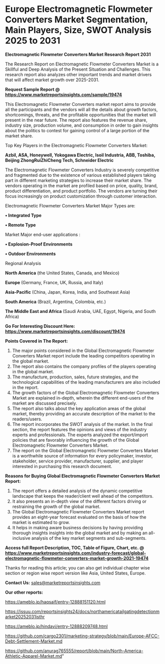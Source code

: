 # Europe Electromagnetic Flowmeter Converters Market Segmentation, Main Players, Size, SWOT Analysis 2025 to 2031

<strong>Electromagnetic Flowmeter Converters Market Research Report 2031</strong>

The Research Report on Electromagnetic Flowmeter Converters Market is a Skillful and Deep Analysis of the Present Situation and Challenges. This research report also analyzes other important trends and market drivers that will affect market growth over 2025-2031.

<strong>Request Sample Report @ <a href=https://www.marketreportsinsights.com/sample/19474>https://www.marketreportsinsights.com/sample/19474</a></strong>

This Electromagnetic Flowmeter Converters market report aims to provide all the participants and the vendors will all the details about growth factors, shortcomings, threats, and the profitable opportunities that the market will present in the near future. The report also features the revenue share, industry size, production volume, and consumption in order to gain insights about the politics to contest for gaining control of a large portion of the market share.

Top Key Players in the Electromagnetic Flowmeter Converters Market:

<strong>Azbil, ASA, Honeywell, Yokogawa Electric, Isoil Industria, ABB, Toshiba, Beijing ZhongRuiZhiCheng Tech, Schneider Electric</strong>

The Electromagnetic Flowmeter Converters Industry is severely competitive and fragmented due to the existence of various established players taking part in different marketing strategies to increase their market share. The vendors operating in the market are profiled based on price, quality, brand, product differentiation, and product portfolio. The vendors are turning their focus increasingly on product customization through customer interaction.

Electromagnetic Flowmeter Converters Market Major Types are:

<strong>• Integrated Type

• Remote Type</strong>

Market Major end-user applications :

<strong>• Explosion-Proof Environments

• Outdoor Environments</strong>

Regional Analysis

</u><strong><b>North America</b></strong> (the United States, Canada, and Mexico)

<strong><b>Europe </b></strong>(Germany, France, UK, Russia, and Italy)

<strong><b>Asia-Pacific</b></strong> (China, Japan, Korea, India, and Southeast Asia)

<strong><b>South America</b></strong> (Brazil, Argentina, Colombia, etc.)

<strong><b>The Middle East and Africa</b></strong> (Saudi Arabia, UAE, Egypt, Nigeria, and South Africa)

<strong>Go For Interesting Discount Here: <a href=https://www.marketreportsinsights.com/discount/19474>https://www.marketreportsinsights.com/discount/19474</a></strong>

<strong>Points Covered in The Report:</strong>
<ol>
  <li>The major points considered in the Global Electromagnetic Flowmeter Converters Market report include the leading competitors operating in the global market.</li>
  <li>The report also contains the company profiles of the players operating in the global market.</li>
  <li>The manufacture, production, sales, future strategies, and the technological capabilities of the leading manufacturers are also included in the report.</li>
  <li>The growth factors of the Global Electromagnetic Flowmeter Converters Market are explained in-depth, wherein the different end-users of the market are discussed precisely.</li>
  <li>The report also talks about the key application areas of the global market, thereby providing an accurate description of the market to the readers/users.</li>
  <li>The report incorporates the SWOT analysis of the market. In the final section, the report features the opinions and views of the industry experts and professionals. The experts analyzed the export/import policies that are favorably influencing the growth of the Global Electromagnetic Flowmeter Converters Market.</li>
  <li>The report on the Global Electromagnetic Flowmeter Converters Market is a worthwhile source of information for every policymaker, investor, stakeholder, service provider, manufacturer, supplier, and player interested in purchasing this research document.</li>
</ol>
<strong>Reasons for Buying Global Electromagnetic Flowmeter Converters Market Report:</strong>

<ol>
  <li>The report offers a detailed analysis of the dynamic competitive landscape that keeps the reader/client well ahead of the competitors.</li>
  <li>It also presents an in-depth view of the different factors driving or restraining the growth of the global market.</li>
  <li>The Global Electromagnetic Flowmeter Converters Market report provides an eight-year forecast evaluated on the basis of how the market is estimated to grow.</li>
  <li>It helps in making aware business decisions by having providing thorough insights insights into the global market and by making an all-inclusive analysis of the key market segments and sub-segments.</li>
</ol>
<strong>Access full Report Description, TOC, Table of Figure, Chart, etc. @ <a href=https://www.marketreportsinsights.com/industry-forecast/global-electromagnetic-flowmeter-converters-market-growth-2021-19474>https://www.marketreportsinsights.com/industry-forecast/global-electromagnetic-flowmeter-converters-market-growth-2021-19474</a></strong>


Thanks for reading this article; you can also get individual chapter wise section or region wise report version like Asia, United States, Europe.

<strong>Contact Us:</strong>
sales@marketreportsinsights.com

<strong>Our other reports:</strong>

<a href=https://ameblo.jp/haqsaif/entry-12888151120.html>https://ameblo.jp/haqsaif/entry-12888151120.html</a>

<a href=https://issuu.com/reportsinsights24/docs/northamericatailgatingdetectionmarket20252031isthr>https://issuu.com/reportsinsights24/docs/northamericatailgatingdetectionmarket20252031isthr</a>

<a href=https://ameblo.jp/hindavi/entry-12888209748.html>https://ameblo.jp/hindavi/entry-12888209748.html</a>

<a href=https://github.com/cargo2301/marketing-strategy/blob/main/Europe-AFCC-Debt-Settlement-Market.md>https://github.com/cargo2301/marketing-strategy/blob/main/Europe-AFCC-Debt-Settlement-Market.md</a>

<a href=https://github.com/anurag765555/report/blob/main/North-America-Athletic-Apparel-Market.md>https://github.com/anurag765555/report/blob/main/North-America-Athletic-Apparel-Market.md</a>"
